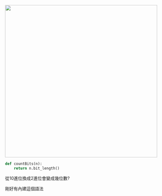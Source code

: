 <img src = "https://github.com/06170230/lulu/blob/master/image/5.jpg" height =500 weight = 500>

```py
def countBits(n):
    return n.bit_length()
```

從10進位換成2進位會變成幾位數?

剛好有內建這個語法
